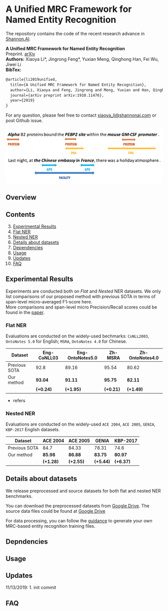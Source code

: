 # A Unified MRC Framework for Named Entity Recognition 
The repository contains the code of the recent research advance in [Shannon.AI](http://www.shannonai.com). 

**A Unified MRC Framework for Named Entity Recognition** <br>
Preprint. [arXiv](https://arxiv.org/abs/1910.11476)<br>
**Authors:** Xiaoya Li\*, Jingrong Feng\*, Yuxian Meng, Qinghong Han, Fei Wu, Jiwei Li<br>
**BibTex:** 
```latex
@article{li2019unified,
  title={A Unified MRC Framework for Named Entity Recognition},
  author={Li, Xiaoya and Feng, Jingrong and Meng, Yuxian and Han, Qinghong and Wu, Fei and Li, Jiwei},
  journal={arXiv preprint arXiv:1910.11476},
  year={2019}
}
```
For any question, please feel free to contact xiaoya_li@shannonai.com or post Github issue.<br>

![docs/overview.png](./docs/overview.png)

## Overview 

## Contents
3. [Experimental Results](#experimental-results)
  1. [Flat NER](##flat-ner) 
  2. [Nested NER](##nested-ner)
1. [Details about datasets](#details-about-datasets)
1. [Dependencies](#dependencies)
2. [Usage](#usage)
5. [Updates](#updates)
6. [FAQ](#faq)

## Experimental Results  
Experiments are conducted both on *Flat* and *Nested* NER datasets.
We only list comparisons of our proposed method with previous SOTA in terms of span-level micro-averaged F1-score here.  
More comparisons and span-level micro Precision/Recall scores could be found in the [paper](https://arxiv.org/abs/1910.11476.pdf). 
### Flat NER 
Evaluations are conducted on the widely-used bechmarks: `CoNLL2003`, `OntoNotes 5.0` for English; `MSRA`, `OntoNotes 4.0` for Chinese. 

| Dataset | Eng-CoNLL03 | Eng-OntoNotes5.0 | Zh-MSRA | Zh-OntoNotes4.0 | 
|---|---|---|---|---|
| Previous SOTA | 92.8 | 89.16 | 95.54  | 80.62 | 
| Our method | **93.04** | **91.11** | **95.75** | **82.11** | 
|  | **(+0.24)** | **(+1.95)** | **(+0.21)** | **(+1.49)** | 

* refers 

### Nested NER
Evaluations are conducted on the widely-used `ACE 2004`, `ACE 2005`, `GENIA`, `KBP-2017` English datasets.

| Dataset | ACE 2004 | ACE 2005 | GENIA | KBP-2017 | 
|---|---|---|---|---|
| Previous SOTA | 84.7 | 84.33 | 78.31  | 74.6 | 
| Our method | **85.98** | **86.88** | **83.75** | **80.97** | 
|  | **(+1.28)** | **(+2.55)** | **(+5.44)** | **(+6.37)** | 

## Details about datasets

We release preprocessed and source datasets for both flat and nested NER benchmarks. <br>

You can download the preprocessed datasets from [Google Drive](./docs/preprocess_data.md). The source data files could be found at [Google Drive](./docs/source_data.md)

For data processing, you can follow the [guidance](./docs/data_preprocess.md) to generate your own MRC-based entity recognition training files. 

## Depndencies 

## Usage 
 
## Updates 
 
11/13/2019:
    1. init commit 

## FAQ